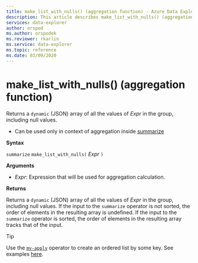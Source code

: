 ```yaml
---
title: make_list_with_nulls() (aggregation function) - Azure Data Explorer | Microsoft Docs
description: This article describes make_list_with_nulls() (aggregation function) in Azure Data Explorer.
services: data-explorer
author: orspod
ms.author: orspodek
ms.reviewer: rkarlin
ms.service: data-explorer
ms.topic: reference
ms.date: 03/09/2020
---
```

# make_list_with_nulls() (aggregation function)

Returns a `dynamic` (JSON) array of all the values of *Expr* in the group, including null values.

* Can be used only in context of aggregation inside [summarize](summarizeoperator.md)

**Syntax**

`summarize` `make_list_with_nulls(` *Expr* `)`

**Arguments**

* *Expr*: Expression that will be used for aggregation calculation.

**Returns**

Returns a `dynamic` (JSON) array of all the values of *Expr* in the group, including null values.
If the input to the `summarize` operator is not sorted, the order of elements in the resulting array is undefined.
If the input to the `summarize` operator is sorted, the order of elements in the resulting array tracks that of the input.

> [!TIP]
> Use the [`mv-apply`](./mv-applyoperator.md) operator to create an ordered list by some key. See examples [here](./mv-applyoperator.md#using-the-mv-apply-operator-to-sort-the-output-of-makelist-aggregate-by-some-key).
